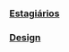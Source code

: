 ### [Estagiários](/sys-config/estagiarios/web/home)

### [Design](/sys-config/estagiarios/design/home)
